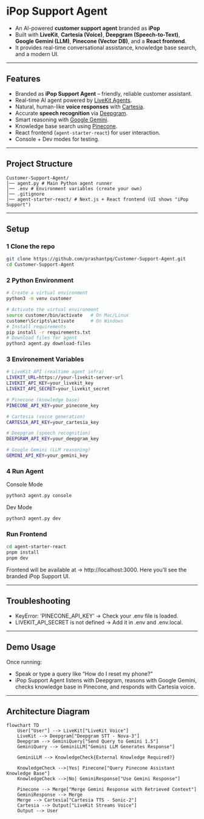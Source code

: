 # iPop Support Agent

- An AI-powered **customer support agent** branded as **iPop**  
- Built with **LiveKit**, **Cartesia (Voice)**, **Deepgram (Speech-to-Text)**, **Google Gemini (LLM)**, **Pinecone (Vector DB)**, and a **React frontend**.  
- It provides real-time conversational assistance, knowledge base search, and a modern UI.

---

## Features
- Branded as **iPop Support Agent** – friendly, reliable customer assistant.
- Real-time AI agent powered by [LiveKit Agents](https://docs.livekit.io/agents/).
- Natural, human-like **voice responses** with [Cartesia](https://cartesia.ai/).
- Accurate **speech recognition** via [Deepgram](https://deepgram.com/).
- Smart reasoning with [Google Gemini](https://deepmind.google/technologies/gemini/).
- Knowledge base search using [Pinecone](https://www.pinecone.io/).
- React frontend (`agent-starter-react`) for user interaction.
- Console + Dev modes for testing.

---

## Project Structure
```
Customer-Support-Agent/
│── agent.py # Main Python agent runner
│── .env # Environment variables (create your own)
│── .gitignore
│── agent-starter-react/ # Next.js + React frontend (UI shows "iPop Support")

```
---

## Setup

### 1️ Clone the repo
```bash
git clone https://github.com/prashantpq/Customer-Support-Agent.git
cd Customer-Support-Agent
```

### 2 Python Environment
```bash
# Create a virtual environment
python3 -m venv customer

# Activate the virtual environment
source customer/bin/activate   # On Mac/Linux
customer\Scripts\activate      # On Windows
# Install requirements
pip install -r requirements.txt
# Download files for agent
python3 agent.py download-files
```

### 3 Environement Variables
```bash
# LiveKit API (realtime agent infra)
LIVEKIT_URL=https://your-livekit-server-url
LIVEKIT_API_KEY=your_livekit_key
LIVEKIT_API_SECRET=your_livekit_secret

# Pinecone (knowledge base)
PINECONE_API_KEY=your_pinecone_key

# Cartesia (voice generation)
CARTESIA_API_KEY=your_cartesia_key

# Deepgram (speech recognition)
DEEPGRAM_API_KEY=your_deepgram_key

# Google Gemini (LLM reasoning)
GEMINI_API_KEY=your_gemini_key

```

### 4 Run Agent
Console Mode
```bash
python3 agent.py console
```

Dev Mode
```bash
python3 agent.py dev
```

### Run Frontend
```bash
cd agent-starter-react
pnpm install
pnpm dev
```
Frontend will be available at -> http://localhost:3000.
Here you’ll see the branded iPop Support UI. 

---

## Troubleshooting
- KeyError: 'PINECONE_API_KEY' → Check your .env file is loaded.
- LIVEKIT_API_SECRET is not defined → Add it in .env and .env.local.

---

## Demo Usage
Once running:
- Speak or type a query like “How do I reset my phone?”
- iPop Support Agent listens with Deepgram, reasons with Google Gemini, checks knowledge base in Pinecone, and responds with Cartesia voice.

---

## Architecture Diagram

```mermaid
flowchart TD
    User["User"] --> LiveKit["LiveKit Voice"]
    LiveKit --> Deepgram["Deepgram STT - Nova-3"]
    Deepgram --> GeminiQuery["Send Query to Gemini 1.5"]
    GeminiQuery --> GeminiLLM["Gemini LLM Generates Response"]

    GeminiLLM --> KnowledgeCheck{External Knowledge Required?}

    KnowledgeCheck -->|Yes| Pinecone["Query Pinecone Assistant Knowledge Base"]
    KnowledgeCheck -->|No| GeminiResponse["Use Gemini Response"]

    Pinecone --> Merge["Merge Gemini Response with Retrieved Context"]
    GeminiResponse --> Merge
    Merge --> Cartesia["Cartesia TTS - Sonic-2"]
    Cartesia --> Output["LiveKit Streams Voice"]
    Output --> User
